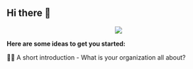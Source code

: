 ## Hi there 👋
<p align="center">
  <a href="https://github.com/DenverCoder1/readme-typing-svg"><img src="https://readme-typing-svg.herokuapp.com?lines=WELCOME+TO;GEEK+INNOVATIVE+TECHNOLOGY&color=#008000&center=true&width=380&height=45"></a>
</p>

**Here are some ideas to get you started:**

🙋‍♀️ A short introduction - What is your organization all about?

